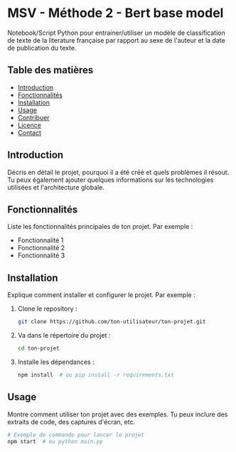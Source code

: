 # MSV - Méthode 2 - Bert base model

Notebook/Script Python pour entrainer/utiliser un modèle de classification de texte de la literature française par rapport au sexe de l'auteur et la date de publication du texte.

## Table des matières

- [Introduction](#introduction)
- [Fonctionnalités](#fonctionnalités)
- [Installation](#installation)
- [Usage](#usage)
- [Contribuer](#contribuer)
- [Licence](#licence)
- [Contact](#contact)

## Introduction

Décris en détail le projet, pourquoi il a été créé et quels problèmes il résout. Tu peux également ajouter quelques informations sur les technologies utilisées et l'architecture globale.

## Fonctionnalités

Liste les fonctionnalités principales de ton projet. Par exemple :

- Fonctionnalité 1
- Fonctionnalité 2
- Fonctionnalité 3

## Installation

Explique comment installer et configurer le projet. Par exemple :

1. Clone le repository :
    ```bash
    git clone https://github.com/ton-utilisateur/ton-projet.git
    ```
2. Va dans le répertoire du projet :
    ```bash
    cd ton-projet
    ```
3. Installe les dépendances :
    ```bash
    npm install  # ou pip install -r requirements.txt
    ```

## Usage

Montre comment utiliser ton projet avec des exemples. Tu peux inclure des extraits de code, des captures d'écran, etc.

```bash
# Exemple de commande pour lancer le projet
npm start  # ou python main.py
